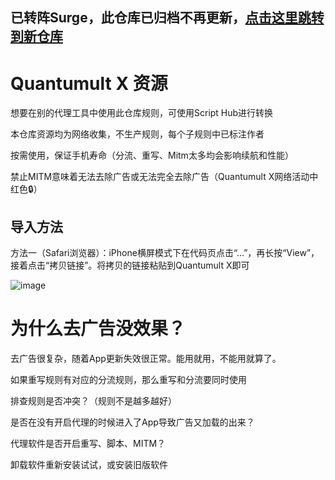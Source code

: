 ## 已转阵Surge，此仓库已归档不再更新，[点击这里跳转到新仓库](https://github.com/Du23456/Surge/tree/main)

# Quantumult X 资源

想要在别的代理工具中使用此仓库规则，可使用Script Hub进行转换

本仓库资源均为网络收集，不生产规则，每个子规则中已标注作者

按需使用，保证手机寿命（分流、重写、Mitm太多均会影响续航和性能）

禁止MITM意味着无法去除广告或无法完全去除广告（Quantumult X网络活动中红色🔒）

## 导入方法

方法一（Safari浏览器）：iPhone横屏模式下在代码页点击“...”，再长按“View”，接着点击“拷贝链接”。将拷贝的链接粘贴到Quantumult X即可

![image](https://github.com/Du23456/Quantumult-X/assets/127875782/6ab12c3b-7105-4722-9ee6-32e3a9e18812)

# 为什么去广告没效果？
去广告很复杂，随着App更新失效很正常。能用就用，不能用就算了。

如果重写规则有对应的分流规则，那么重写和分流要同时使用

排查规则是否冲突？（规则不是越多越好）

是否在没有开启代理的时候进入了App导致广告又加载的出来？

代理软件是否开启重写、脚本、MITM？

卸载软件重新安装试试，或安装旧版软件